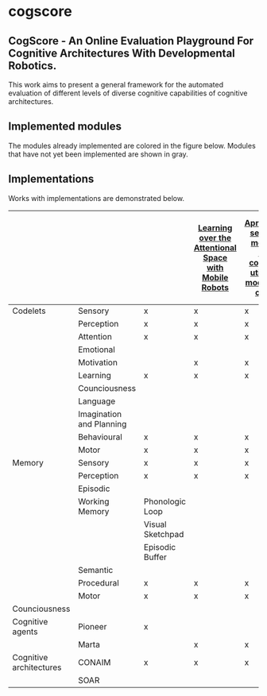 # cogscore

## CogScore - An Online Evaluation Playground For Cognitive Architectures With Developmental Robotics.

This work aims to present a general framework for the automated evaluation of different levels of diverse cognitive capabilities of cognitive architectures.

## Implemented modules

The modules already implemented are colored in the figure below. Modules that have not yet been implemented are shown in gray.

## Implementations

Works with implementations are demonstrated below.

|        |     |   | [Learning over the Attentional Space with Mobile Robots](https://doi.org/10.1109/ICDL-EpiRob48136.2020.9278119) | [Aprendizado sensório-motor em robôs cognitivos utilizando modelo cst-conaim](https://repositorio.unesp.br/bitstreams/7f3b8f71-3e30-4c7d-a0a9-f044e28a132d/download) | [Aprendizado procedimental e sensório-motor em robôs cognitivos](https://doi.org/10.5753/wtdr_ctdr.2022.227371) | [Incremental procedural and sensorimotor learning in cognitive humanoid robots](https://doi.org/10.48550/arXiv.2305.00597) | [Piagetian Experiments to DevRobotics](https://doi.org/10.1016/j.cogsys.2023.101170) | [A Procedural Constructive Learning Mechanism with Deep Reinforcement Learning for Cognitive Agents](https://doi.org/10.1007/s10846-024-02064-9) | Drives & Impulses |
| ------------------------ | --------------- | - | --------------------------------------------------------------------------------------------------------------- | -------------------------------------------------------------------------------------------------------------------------------------------------------------------- | --------------------------------------------------------------------------------------------------------------- | -------------------------------------------------------------------------------------------------------------------------- | ------------------------------------------------------------------------------------ | ------------------------------------------------------------------------------------------------------------------------------------------------ | ----------------- |
| Codelets                 | Sensory         | x | x                                                                                                               | x                                                                                                                                                                    | x                                                                                                               | x                                                                                                                          | x                                                                                    | x                                                                                                                                                |
| | Perception               | x               | x | x                                                                                                               | x                                                                                                                                                                    | x                                                                                                               | x                                                                                                                          | x                                                                                    |
| | Attention                | x               | x | x                                                                                                               | x                                                                                                                                                                    | x                                                                                                               | x                                                                                                                          | x                                                                                    |
| | Emotional                |                 |   |                                                                                                                 |                                                                                                                                                                      |                                                                                                                 |                                                                                                                            |                                                                                      |
| | Motivation               |                 | x | x                                                                                                               | x                                                                                                                                                                    | x                                                                                                               | x                                                                                                                          | x                                                                                    |
| | Learning                 | x               | x | x                                                                                                               | x                                                                                                                                                                    | x                                                                                                               | x                                                                                                                          | x                                                                                    |
| | Counciousness            |                 |   |                                                                                                                 |                                                                                                                                                                      |                                                                                                                 |                                                                                                                            |                                                                                      |
| | Language                 |                 |   |                                                                                                                 |                                                                                                                                                                      |                                                                                                                 |                                                                                                                            |                                                                                      |
| | Imagination and Planning |                 |   |                                                                                                                 |                                                                                                                                                                      |                                                                                                                 |                                                                                                                            |                                                                                      |
| | Behavioural              | x               | x | x                                                                                                               | x                                                                                                                                                                    | x                                                                                                               | x                                                                                                                          | x                                                                                    |
| | Motor                    | x               | x | x                                                                                                               | x                                                                                                                                                                    | x                                                                                                               | x                                                                                                                          | x                                                                                    |
| Memory                   | Sensory         | x | x                                                                                                               | x                                                                                                                                                                    | x                                                                                                               | x                                                                                                                          | x                                                                                    | x                                                                                                                                                |
| | Perception               | x               | x | x                                                                                                               | x                                                                                                                                                                    | x                                                                                                               | x                                                                                                                          | x                                                                                    |
| | Episodic                 |                 |   |                                                                                                                 |                                                                                                                                                                      |                                                                                                                 |                                                                                                                            |                                                                                      |
| | Working Memory           | Phonologic Loop |   |                                                                                                                 |                                                                                                                                                                      |                                                                                                                 |                                                                                                                            |                                                                                      |                                                                                                                                                  |
| | | Visual Sketchpad         |                 |   |                                                                                                                 |                                                                                                                                                                      |                                                                                                                 |                                                                                                                            |                                                                                      |
| | | Episodic Buffer          |                 |   |                                                                                                                 |                                                                                                                                                                      |                                                                                                                 |                                                                                                                            |                                                                                      |
| | Semantic                 |                 |   |                                                                                                                 |                                                                                                                                                                      |                                                                                                                 |                                                                                                                            |                                                                                      |
| | Procedural               | x               | x | x                                                                                                               | x                                                                                                                                                                    | x                                                                                                               | x                                                                                                                          | x                                                                                    |
| | Motor                    | x               | x | x                                                                                                               | x                                                                                                                                                                    | x                                                                                                               | x                                                                                                                          | x                                                                                    |
| Counciousness            |                 |   |                                                                                                                 |                                                                                                                                                                      |                                                                                                                 |                                                                                                                            |                                                                                      |
| Cognitive agents         | Pioneer         | x |                                                                                                                 |                                                                                                                                                                      |                                                                                                                 |                                                                                                                            |                                                                                      |                                                                                                                                                  |
| | Marta                    |                 | x | x                                                                                                               | x                                                                                                                                                                    | x                                                                                                               | x                                                                                                                          | x                                                                                    |
| Cognitive architectures  | CONAIM          | x | x                                                                                                               | x                                                                                                                                                                    | x                                                                                                               | x                                                                                                                          | x                                                                                    | x                                                                                                                                                |
| | SOAR                     |                 |   |                                                                                                                 | x                                                                                                                                                                    |                                                                                                                 |                                                                                                                            |